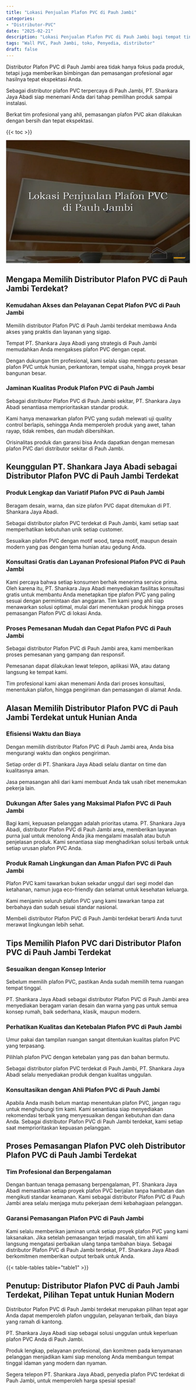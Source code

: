 ```yaml
---
title: "Lokasi Penjualan Plafon PVC di Pauh Jambi"
categories: 
- "Distributor-PVC"
date: "2025-02-21"
description: "Lokasi Penjualan Plafon PVC di Pauh Jambi bagi tempat tinggal, office, dan ritel. Produk unggulan, beragam motif, pilihan warna modern, dengan jasa penempatan oleh teknisi berpengalaman dan jaminan resmi!|Layanan penyediaan Plafon PVC di Pauh Jambi bagi keperluan tempat tinggal, kantor, maupun ritel, beserta material terbaik dan pemasangan oleh tenaga ahli berpengalaman dan jaminan resmi.|Alternatif Plafon PVC di Pauh Jambi yang andal untuk rumah, kantor, serta toko, bersama produk unggulan dan instalasi oleh tenaga ahli berpengalaman dan garansi resmi.|Distribusi Plafon PVC di Pauh Jambi untuk rumah, office, dan ritel, dengan panel unggulan dan penempatan ditangani oleh tim berpengalaman, dilengkapi beserta kepastian resmi.}"
tags: "Wall PVC, Pauh Jambi, toko, Penyedia, distributor"
draft: false
---
```


Distributor Plafon PVC di Pauh Jambi area tidak hanya fokus pada produk, tetapi juga memberikan bimbingan dan pemasangan profesional agar hasilnya tepat ekspektasi Anda.

Sebagai distributor plafon PVC terpercaya di Pauh Jambi, PT. Shankara Jaya Abadi siap menemani Anda dari tahap pemilihan produk sampai instalasi.

Berkat tim profesional yang ahli, pemasangan plafon PVC akan dilakukan dengan bersih dan tepat ekspektasi.

{{< toc >}}

![Lokasi Penjualan Plafon PVC di Pauh Jambi](/images/Distributor-PVC/Lokasi-Penjualan-Plafon-PVC-di-Pauh-Jambi.png)


## Mengapa Memilih Distributor Plafon PVC di Pauh Jambi Terdekat?

### Kemudahan Akses dan Pelayanan Cepat Plafon PVC di Pauh Jambi

Memilih distributor Plafon PVC di Pauh Jambi terdekat membawa Anda akses yang praktis dan layanan yang sigap.

Tempat PT. Shankara Jaya Abadi yang strategis di Pauh Jambi memudahkan Anda mengakses plafon PVC dengan cepat.

Dengan dukungan tim profesional, kami selalu siap membantu pesanan plafon PVC untuk hunian, perkantoran, tempat usaha, hingga proyek besar bangunan besar.

### Jaminan Kualitas Produk Plafon PVC di Pauh Jambi

Sebagai distributor Plafon PVC di Pauh Jambi sekitar, PT. Shankara Jaya Abadi senantiasa memprioritaskan standar produk.

Kami hanya menawarkan plafon PVC yang sudah melewati uji quality control berlapis, sehingga Anda memperoleh produk yang awet, tahan rayap, tidak rembes, dan mudah dibersihkan.

Orisinalitas produk dan garansi bisa Anda dapatkan dengan memesan plafon PVC dari distributor sekitar di Pauh Jambi.

## Keunggulan PT. Shankara Jaya Abadi sebagai Distributor Plafon PVC di Pauh Jambi Terdekat

### Produk Lengkap dan Variatif Plafon PVC di Pauh Jambi

Beragam desain, warna, dan size plafon PVC dapat ditemukan di PT. Shankara Jaya Abadi.

Sebagai distributor plafon PVC terdekat di Pauh Jambi, kami setiap saat memperhatikan kebutuhan unik setiap customer.

Sesuaikan plafon PVC dengan motif wood, tanpa motif, maupun desain modern yang pas dengan tema hunian atau gedung Anda.

### Konsultasi Gratis dan Layanan Profesional Plafon PVC di Pauh Jambi

Kami percaya bahwa setiap konsumen berhak menerima service prima. Oleh karena itu, PT. Shankara Jaya Abadi menyediakan fasilitas konsultasi gratis untuk membantu Anda menetapkan tipe plafon PVC yang paling sesuai dengan permintaan dan anggaran. Tim kami yang ahli siap menawarkan solusi optimal, mulai dari menentukan produk hingga proses pemasangan Plafon PVC di lokasi Anda.

### Proses Pemesanan Mudah dan Cepat Plafon PVC di Pauh Jambi

Sebagai distributor Plafon PVC di Pauh Jambi area, kami memberikan proses pemesanan yang gampang dan responsif.

Pemesanan dapat dilakukan lewat telepon, aplikasi WA, atau datang langsung ke tempat kami.

Tim profesional kami akan menemani Anda dari proses konsultasi, menentukan plafon, hingga pengiriman dan pemasangan di alamat Anda.

## Alasan Memilih Distributor Plafon PVC di Pauh Jambi Terdekat untuk Hunian Anda

### Efisiensi Waktu dan Biaya

Dengan memilih distributor Plafon PVC di Pauh Jambi area, Anda bisa mengurangi waktu dan ongkos pengiriman.

Setiap order di PT. Shankara Jaya Abadi selalu diantar on time dan kualitasnya aman.

Jasa pemasangan ahli dari kami membuat Anda tak usah ribet menemukan pekerja lain.

### Dukungan After Sales yang Maksimal Plafon PVC di Pauh Jambi

Bagi kami, kepuasan pelanggan adalah prioritas utama. PT. Shankara Jaya Abadi, distributor Plafon PVC di Pauh Jambi area, memberikan layanan purna jual untuk menolong Anda jika mengalami masalah atau butuh penjelasan produk. Kami senantiasa siap menghadirkan solusi terbaik untuk setiap urusan plafon PVC Anda.

### Produk Ramah Lingkungan dan Aman Plafon PVC di Pauh Jambi

Plafon PVC kami tawarkan bukan sekadar unggul dari segi model dan ketahanan, namun juga eco-friendly dan selamat untuk kesehatan keluarga.

Kami menjamin seluruh plafon PVC yang kami tawarkan tanpa zat berbahaya dan sudah sesuai standar nasional.

Membeli distributor Plafon PVC di Pauh Jambi terdekat berarti Anda turut merawat lingkungan lebih sehat.

## Tips Memilih Plafon PVC dari Distributor Plafon PVC di Pauh Jambi Terdekat

### Sesuaikan dengan Konsep Interior

Sebelum memilih plafon PVC, pastikan Anda sudah memilih tema ruangan tempat tinggal.

PT. Shankara Jaya Abadi sebagai distributor Plafon PVC di Pauh Jambi area menyediakan beragam varian desain dan warna yang pas untuk semua konsep rumah, baik sederhana, klasik, maupun modern.

### Perhatikan Kualitas dan Ketebalan Plafon PVC di Pauh Jambi

Umur pakai dan tampilan ruangan sangat ditentukan kualitas plafon PVC yang terpasang.

Pilihlah plafon PVC dengan ketebalan yang pas dan bahan bermutu.

Sebagai distributor plafon PVC terdekat di Pauh Jambi, PT. Shankara Jaya Abadi selalu menyediakan produk dengan kualitas unggulan.

### Konsultasikan dengan Ahli Plafon PVC di Pauh Jambi

Apabila Anda masih belum mantap menentukan plafon PVC, jangan ragu untuk menghubungi tim kami. Kami senantiasa siap menyediakan rekomendasi terbaik yang menyesuaikan dengan kebutuhan dan dana Anda. Sebagai distributor Plafon PVC di Pauh Jambi terdekat, kami setiap saat memprioritaskan kepuasan pelanggan.

## Proses Pemasangan Plafon PVC oleh Distributor Plafon PVC di Pauh Jambi Terdekat

### Tim Profesional dan Berpengalaman

Dengan bantuan tenaga pemasang berpengalaman, PT. Shankara Jaya Abadi memastikan setiap proyek plafon PVC berjalan tanpa hambatan dan mengikuti standar keamanan. Kami sebagai distributor Plafon PVC di Pauh Jambi area selalu menjaga mutu pekerjaan demi kebahagiaan pelanggan.

### Garansi Pemasangan Plafon PVC di Pauh Jambi

Kami selalu memberikan jaminan untuk setiap proyek plafon PVC yang kami laksanakan. Jika setelah pemasangan terjadi masalah, tim ahli kami langsung mengatasi perbaikan ulang tanpa tambahan biaya. Sebagai distributor Plafon PVC di Pauh Jambi terdekat, PT. Shankara Jaya Abadi berkomitmen memberikan output terbaik untuk Anda.

{{< table-tables table="table1" >}}

## Penutup: Distributor Plafon PVC di Pauh Jambi Terdekat, Pilihan Tepat untuk Hunian Modern

Distributor Plafon PVC di Pauh Jambi terdekat merupakan pilihan tepat agar Anda dapat memperoleh plafon unggulan, pelayanan terbaik, dan biaya yang ramah di kantong.

PT. Shankara Jaya Abadi siap sebagai solusi unggulan untuk keperluan plafon PVC Anda di Pauh Jambi.

Produk lengkap, pelayanan profesional, dan komitmen pada kenyamanan pelanggan menjadikan kami siap menolong Anda membangun tempat tinggal idaman yang modern dan nyaman.

Segera telepon PT. Shankara Jaya Abadi, penyedia plafon PVC terdekat di Pauh Jambi, untuk memperoleh harga spesial spesial!